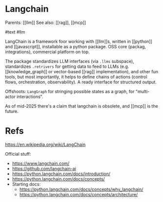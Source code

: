 # Langchain

Parents: [[llm]]
See also: [[rag]], [[mcp]]

#text #llm


LangChain is a framework foor working with [[llm]]s, written in [[python]] and [[javascript]], installable as a python package. OSS core (packag, integrations), commercial platform on top.

The package standardizes LLM interfaces (via `.llms` subspace), standardizes `.retrivers` for getting data to feed to LLMs (e.g. [[knowledge_graph]] or vector-based [[rag]] implementation), and other fun tools, but most importantly, it helps to define chains of actions (control flows, orchestration, observability). A ready interface for structured output.

Offshoots: `LangGraph` for stringing possible states as a graph, for "multi-actor interactions".

As of mid-2025 there's a claim that langchain is obsolete, and [[mcp]] is the future.

# Refs

https://en.wikipedia.org/wiki/LangChain

Official stuff:
* https://www.langchain.com/
* https://github.com/langchain-ai
* https://python.langchain.com/docs/introduction/
* https://python.langchain.com/docs/concepts/
* Starting docs:
    * https://python.langchain.com/docs/concepts/why_langchain/
    * https://python.langchain.com/docs/concepts/architecture/